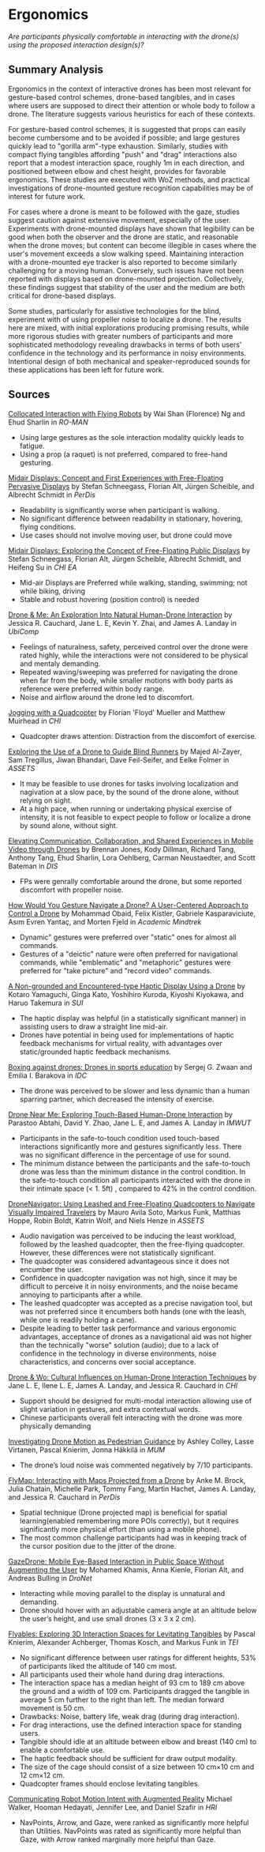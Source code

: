 # Ergonomics

*Are participants physically comfortable in interacting with the drone(s) using the proposed interaction design(s)?*

## Summary Analysis

Ergonomics in the context of interactive drones has been most relevant for gesture-based control schemes, drone-based tangibles, and in cases where users are supposed to direct their attention or whole body to follow a drone. The literature suggests various heuristics for each of these contexts.

For gesture-based control schemes, it is suggested that props can easily become cumbersome and to be avoided if possible; and large gestures quickly lead to "gorilla arm"-type exhaustion. Similarly, studies with compact flying tangibles affording "push" and "drag" interactions also report that a modest interaction space, roughly 1m in each direction, and positioned between elbow and chest height, provides for favorable ergonomics. These studies are executed with WoZ methods, and practical investigations of drone-mounted gesture recognition capabilities may be of interest for future work.

For cases where a drone is meant to be followed with the gaze, studies suggest caution against extensive movement, especially of the user. Experiments with drone-mounted displays have shown that legibility can be good when both the observer and the drone are static, and reasonable when the drone moves; but content can become illegible in cases where the user's movement exceeds a slow walking speed. Maintaining interaction with a drone-mounted eye tracker is also reported to become similarly challenging for a moving human. Conversely, such issues have not been reported with displays based on drone-mounted projection. Collectively, these findings suggest that stability of the user and the medium are both critical for drone-based displays.

Some studies, particularly for assistive technologies for the blind, experiment with of using propeller noise to localize a drone. The results here are mixed, with initial explorations producing promising results, while more rigorous studies with greater numbers of participants and more sophisticated methodology revealing drawbacks in terms of both users' confidence in the technology and its performance in noisy environments. Intentional design of both mechanical and speaker-reproduced sounds for these applications has been left for future work.

## Sources

[Collocated Interaction with Flying Robots](2011_Ng_Collocated.md) by Wai Shan (Florence) Ng and Ehud Sharlin in *RO-MAN*

- Using large gestures as the sole interaction modality quickly leads to fatigue.
- Using a prop (a raquet) is not preferred, compared to free-hand gesturing.

[Midair Displays: Concept and First Experiences with Free-Floating Pervasive Displays](2014_Schneegass_PerDis.md) by Stefan Schneegass, Florian Alt, Jürgen Scheible, and Albrecht Schmidt in *PerDis*

- Readability is significantly worse when participant is walking.
- No significant difference between readability in stationary, hovering, flying conditions.
- Use cases should not involve moving user, but drone could move

[Midair Displays: Exploring the Concept of Free-Floating Public Displays](2014_Schneegass_Exploring.md) by Stefan Schneegass, Florian Alt, Jürgen Scheible, Albrecht Schmidt, and Heifeng Su in *CHI EA*

- Mid-air Displays are Preferred while walking, standing, swimming; not while biking, driving
- Stable and robust hovering (position control) is needed

[Drone & Me: An Exploration Into Natural Human-Drone Interaction](2015_Cauchard_DroneAndMe.md) by Jessica R. Cauchard, Jane L. E, Kevin Y. Zhai, and James A. Landay in *UbiComp*

- Feelings of naturalness, safety, perceived control over the drone were rated highly, while the interactions were not considered to be physical and mentaly demanding.
- Repeated waving/sweeping was preferred for navigating the drone when far from the body, while smaller motions with body parts as reference were preferred within body range.
- Noise and airflow around the drone led to discomfort.

[Jogging with a Quadcopter](2015_Mueller_Jogging.md) by Florian 'Floyd' Mueller and Matthew Muirhead in *CHI*

- Quadcopter draws attention: Distraction from the discomfort of exercise.

[Exploring the Use of a Drone to Guide Blind Runners](2016_AlZayer_Runners.md) by Majed Al-Zayer, Sam Tregillus, Jiwan Bhandari, Dave Feil-Seifer, and Eelke Folmer in *ASSETS*

- It may be feasible to use drones for tasks involving localization and nagivation at a slow pace, by the sound of the drone alone, without relying on sight.
- At a high pace, when running or undertaking physical exercise of intensity, it is not feasible to expect people to follow or localize a drone by sound alone, without sight.

[Elevating Communication, Collaboration, and Shared Experiences in Mobile Video through Drones](2016_Jones_MobileVideo.md) by Brennan Jones, Kody Dillman, Richard Tang, Anthony Tang, Ehud Sharlin, Lora Oehlberg, Carman Neustaedter, and Scott Bateman in *DIS*

- FPs were genrally comfortable around the drone, but some reported discomfort with propeller noise.

[How Would You Gesture Navigate a Drone? A User-Centered Approach to Control a Drone](2016_Obaid_Gesture.md) by Mohammad Obaid, Felix Kistler, Gabriele Kasparaviciute, Asım Evren Yantaç, and Morten Fjeld in *Academic Mindtrek*

- Dynamic" gestures were preferred over "static" ones for almost all commands.
- Gestures of a "deictic" nature were often preferred for navigational commands, while "emblematic" and "metaphoric" gestures were preferred for "take picture" and "record video" commands.

[A Non-grounded and Encountered-type Haptic Display Using a Drone](2016_Yamaguchi_HapticDisplay.md) by Kotaro Yamaguchi, Ginga Kato, Yoshihiro Kuroda, Kiyoshi Kiyokawa, and Haruo Takemura in *SUI*

- The haptic display was helpful (in a statistically significant manner) in assisting users to draw a straight line mid-air.
- Drones have potential in being used for implementations of haptic feedback mechanisms for virtual reality, with advantages over static/grounded haptic feedback mechanisms.

[Boxing against drones: Drones in sports education](2016_Zwaan_Boxing.md) by Sergej G. Zwaan and Emilia I. Barakova in *IDC*

- The drone was perceived to be slower and less dynamic than a human sparring partner, which decreased the intensity of exercise.

[Drone Near Me: Exploring Touch-Based Human-Drone Interaction](2017_Abtahi_DroneNearMe.md) by Parastoo Abtahi, David Y. Zhao, Jane L. E, and James A. Landay in *IMWUT*

- Participants in the safe-to-touch condition used touch-based interactions significantly more and gestures significantly less. There was no significant difference in the percentage of use for sound.
- The minimum distance between the participants and the safe-to-touch drone was less than the minimum distance in the control condition. In the safe-to-touch condition all participants interacted with the drone in their intimate space (< 1. 5ft) , compared to 42% in the control condition.

[DroneNavigator: Using Leashed and Free-Floating Quadcopters to Navigate Visually Impaired Travelers](2017_AvilaSoto_DroneNavigator.md) by Mauro Avila Soto, Markus Funk, Matthias Hoppe, Robin Boldt, Katrin Wolf, and Niels Henze in *ASSETS*

- Audio navigation was perceived to be inducing the least workload, followed by the leashed quadcopter, then the free-flying quadcopter. However, these differences were not statistically significant.
- The quadcopter was considered advantageous since it does not encumber the user.
- Confidence in quadcopter navigation was not high, since it may be difficult to perceive it in noisy environments, and the noise became annoying to participants after a while.
- The leashed quadcopter was accepted as a precise navigation tool, but was not preferred since it encumbers both hands (one with the leash, while one is readily holding a cane).
- Despite leading to better task performance and various ergonomic advantages, acceptance of drones as a navigational aid was not higher than the technically "worse" solution (audio); due to a lack of confidence in the technology in diverse environments, noise characteristics, and concerns over social acceptance.

[Drone & Wo: Cultural Influences on Human-Drone Interaction Techniques](2017_Ilene_DroneWo.md) by Jane L. E, Ilene L. E, James A. Landay, and Jessica R. Cauchard in *CHI*

- Support should be designed for multi-modal interaction allowing use of slight variation in gestures, and extra contextual words.
- Chinese participants overall felt interacting with the drone was more physically demanding

[Investigating Drone Motion as Pedestrian Guidance](2017_Colley_InvestigatingDroneMotion.md) by Ashley Colley, Lasse Virtanen, Pascal Knierim, Jonna Häkkilä in *MUM*

- The drone’s loud noise was commented negatively by 7/10 participants.

[FlyMap: Interacting with Maps Projected from a Drone](2018_Brock_FlyMap.md) by Anke M. Brock, Julia Chatain, Michelle Park, Tommy Fang, Martin Hachet, James A. Landay, and Jessica R. Cauchard in *PerDis*

- Spatial technique (Drone projected map) is beneficial for spatial learning(enabled remembering more POIs correctly), but it requires significantly more physical effort (than using a mobile phone).
- The most common challenge participants had was in keeping track of the cursor position due to the jitter of the drone.

[GazeDrone: Mobile Eye-Based Interaction in Public Space Without Augmenting the User](2018_Khamis_GazeDrone.md) by Mohamed Khamis, Anna Kienle, Florian Alt, and Andreas Bulling in *DroNet*

- Interacting while moving parallel to the display is unnatural and demanding.
- Drone should hover with an adjustable camera angle at an altitude below the user’s height, and use small drones (3 x 3 x 2 cm).

[Flyables: Exploring 3D Interaction Spaces for Levitating Tangibles](2018_Knierim_Flyables.md) by Pascal Knierim, Alexander Achberger, Thomas Kosch, and Markus Funk in *TEI*

- No significant difference between user ratings for different heights, 53% of participants liked the altitude of 140 cm most.
- All participants used their whole hand during drag interactions.
- The interaction space has a median height of 93 cm to 189 cm above the ground and a width of 109 cm. Participants dragged the tangible in average 5 cm further to the right than left. The median forward movement is 50 cm.
- Drawbacks: Noise, battery life, weak drag (during drag interaction).
- For drag interactions, use the defined interaction space for standing users.
- Tangible should idle at an altitude between elbow and breast (140 cm) to enable a comfortable use.
- The haptic feedback should be sufficient for draw output modality.
- The size of the cage should consist of a size between 10 cm×10 cm and 12 cm×12 cm.
- Quadcopter frames should enclose levitating tangibles.

[Communicating Robot Motion Intent with Augmented Reality](2018_Walker_CommunicatingRobotMotionIntent.md) Michael Walker, 
Hooman Hedayati, Jennifer Lee, and Daniel Szafir in *HRI*

- NavPoints, Arrow, and Gaze, were ranked as significantly more helpful than Utilities. NavPoints was rated as significantly more helpful than Gaze, with Arrow ranked marginally more helpful than Gaze.


